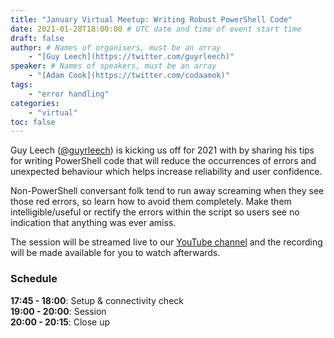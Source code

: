 ```yaml
---
title: "January Virtual Meetup: Writing Robust PowerShell Code"
date: 2021-01-28T18:00:00 # UTC date and time of event start time
draft: false
author: # Names of organisers, must be an array
    - "[Guy Leech](https://twitter.com/guyrleech)"
speaker: # Names of speakers, must be an array
    - "[Adam Cook](https://twitter.com/codaamok)"
tags: 
    - "error handling"
categories: 
    - "virtual"
toc: false
---
```


Guy Leech ([@guyrleech](https://twitter.com/guyrleech)) is kicking us off for 2021 with by sharing his tips for writing PowerShell code that will reduce the occurrences of errors and unexpected behaviour which helps increase reliability and user confidence.

Non-PowerShell conversant folk tend to run away screaming when they see those red errors, so learn how to avoid them completely. Make them intelligible/useful or rectify the errors within the script so users see no indication that anything was ever amiss.

The session will be streamed live to our [YouTube channel](https://youtube.com/c/PowerShellSouthampton) and the recording will be made available for you to watch afterwards.

### Schedule

**17:45 - 18:00**: Setup & connectivity check  
**19:00 - 20:00**: Session  
**20:00 - 20:15**: Close up

